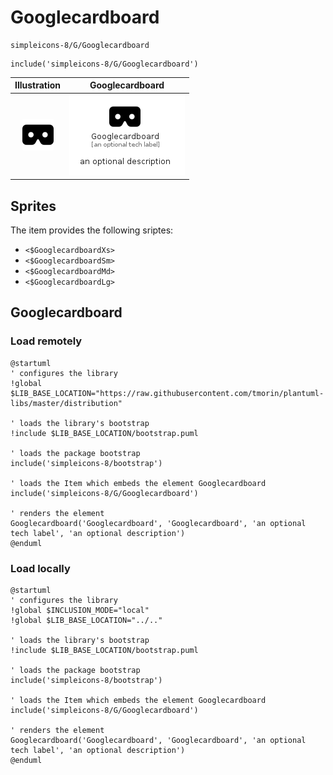 # Googlecardboard


```text
simpleicons-8/G/Googlecardboard
```

```text
include('simpleicons-8/G/Googlecardboard')
```



| Illustration | Googlecardboard |
| :---: | :---: |
| ![illustration for Illustration](../../simpleicons-8/G/Googlecardboard.png) | ![illustration for Googlecardboard](../../simpleicons-8/G/Googlecardboard.Local.png) |



## Sprites
The item provides the following sriptes:

- `<$GooglecardboardXs>`
- `<$GooglecardboardSm>`
- `<$GooglecardboardMd>`
- `<$GooglecardboardLg>`





## Googlecardboard

### Load remotely
```plantuml
@startuml
' configures the library
!global $LIB_BASE_LOCATION="https://raw.githubusercontent.com/tmorin/plantuml-libs/master/distribution"

' loads the library's bootstrap
!include $LIB_BASE_LOCATION/bootstrap.puml

' loads the package bootstrap
include('simpleicons-8/bootstrap')

' loads the Item which embeds the element Googlecardboard
include('simpleicons-8/G/Googlecardboard')

' renders the element
Googlecardboard('Googlecardboard', 'Googlecardboard', 'an optional tech label', 'an optional description')
@enduml
```

### Load locally
```plantuml
@startuml
' configures the library
!global $INCLUSION_MODE="local"
!global $LIB_BASE_LOCATION="../.."

' loads the library's bootstrap
!include $LIB_BASE_LOCATION/bootstrap.puml

' loads the package bootstrap
include('simpleicons-8/bootstrap')

' loads the Item which embeds the element Googlecardboard
include('simpleicons-8/G/Googlecardboard')

' renders the element
Googlecardboard('Googlecardboard', 'Googlecardboard', 'an optional tech label', 'an optional description')
@enduml
```

